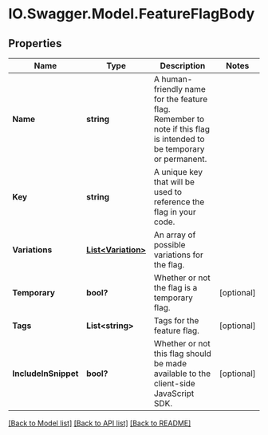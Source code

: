 # IO.Swagger.Model.FeatureFlagBody
## Properties

Name | Type | Description | Notes
------------ | ------------- | ------------- | -------------
**Name** | **string** | A human-friendly name for the feature flag. Remember to note if this flag is intended to be temporary or permanent. | 
**Key** | **string** | A unique key that will be used to reference the flag in your code. | 
**Variations** | [**List&lt;Variation&gt;**](Variation.md) | An array of possible variations for the flag. | 
**Temporary** | **bool?** | Whether or not the flag is a temporary flag. | [optional] 
**Tags** | **List&lt;string&gt;** | Tags for the feature flag. | [optional] 
**IncludeInSnippet** | **bool?** | Whether or not this flag should be made available to the client-side JavaScript SDK. | [optional] 

[[Back to Model list]](../README.md#documentation-for-models) [[Back to API list]](../README.md#documentation-for-api-endpoints) [[Back to README]](../README.md)

